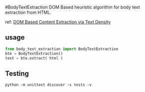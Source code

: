 #BodyTextExtraction
DOM Based heuristic algorithm for body text extraction from HTML.

ref: [DOM Based Content Extraction via Text Density](http://ofey.me/papers/cetd-sigir11.pdf)

## usage
```python
from body_text_extraction import BodyTextExtraction
bte = BodyTextExtraction()
text = bte.extract( html )  
```

## Testing  

`python -m unittest discover -s tests -v`  
